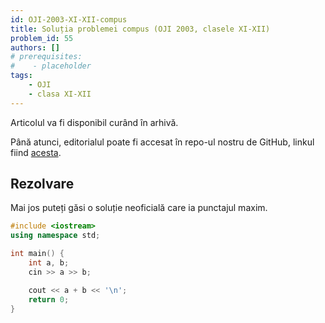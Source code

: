 ```yaml
---
id: OJI-2003-XI-XII-compus
title: Soluția problemei compus (OJI 2003, clasele XI-XII)
problem_id: 55
authors: []
# prerequisites:
#    - placeholder
tags:
    - OJI
    - clasa XI-XII
---
```


Articolul va fi disponibil curând în arhivă.

Până atunci, editorialul poate fi accesat în repo-ul nostru de GitHub, linkul fiind [acesta](https://github.com/roalgo-discord/Romanian-Olympiad-Solutions/blob/main/OJI%20(regional%20olympiad)/2003/11-12/solutie%20compus.txt).

## Rezolvare

Mai jos puteți găsi o soluție neoficială care ia punctajul maxim.

```cpp
#include <iostream>
using namespace std;

int main() {
    int a, b;
    cin >> a >> b;

    cout << a + b << '\n';
    return 0;
}
```

